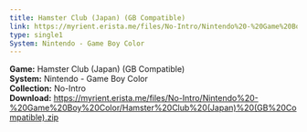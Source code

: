 ```yaml
---
title: Hamster Club (Japan) (GB Compatible)
link: https://myrient.erista.me/files/No-Intro/Nintendo%20-%20Game%20Boy%20Color/Hamster%20Club%20(Japan)%20(GB%20Compatible).zip
type: single1
System: Nintendo - Game Boy Color
---
```

<b>Game:</b> Hamster Club (Japan) (GB Compatible)<br>
<b>System:</b> Nintendo - Game Boy Color<br>
<b>Collection:</b> No-Intro<br>
<b>Download:</b> https://myrient.erista.me/files/No-Intro/Nintendo%20-%20Game%20Boy%20Color/Hamster%20Club%20(Japan)%20(GB%20Compatible).zip